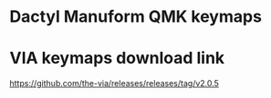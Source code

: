 # Dactyl Manuform QMK keymaps
# VIA keymaps download link
https://github.com/the-via/releases/releases/tag/v2.0.5
